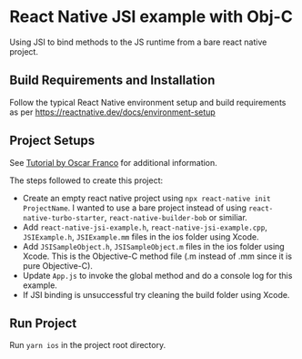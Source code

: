 # React Native JSI example with Obj-C

Using JSI to bind methods to the JS runtime from a bare react native project.  

## Build Requirements and Installation

Follow the typical React Native environment setup and build requirements as per https://reactnative.dev/docs/environment-setup

## Project Setups

See [Tutorial by Oscar Franco](https://ospfranco.com/post/2021/02/24/how-to-create-a-javascript-jsi-module/) for additional information.    

The steps followed to create this project:
- Create an empty react native project using `npx react-native init ProjectName`. I wanted to use a bare project instead of using `react-native-turbo-starter`, `react-native-builder-bob` or similiar. 
- Add `react-native-jsi-example.h`, `react-native-jsi-example.cpp`, `JSIExample.h`, `JSIExample.mm` files in the ios folder using Xcode. 
- Add `JSISampleObject.h`, `JSISampleObject.m` files in the ios folder using Xcode. This is the Objective-C method file (.m instead of .mm since it is pure Objective-C).
- Update `App.js` to invoke the global method and do a console log for this example.
- If JSI binding is unsuccessful try cleaning the build folder using Xcode.

## Run Project

Run `yarn ios` in the project root directory. 
